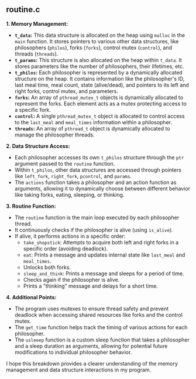 
## routine.c

**1. Memory Management:**

- **`t_data`:** This data structure is allocated on the heap using `malloc` in the `main` function. It stores pointers to various other data structures, like philosophers (`philos`), forks (`forks`), control mutex (`control`), and threads (`threads`).
- **`t_params`:** This structure is also allocated on the heap within `t_data`. It stores parameters like the number of philosophers, their lifetimes, etc.
- **`t_philos`:** Each philosopher is represented by a dynamically allocated structure on the heap. It contains information like the philosopher's ID, last meal time, meal count, state (alive/dead), and pointers to its left and right forks, control mutex, and parameters.
- **`forks`:** An array of `pthread_mutex_t` objects is dynamically allocated to represent the forks. Each element acts as a mutex protecting access to a specific fork.
- **`control`:** A single `pthread_mutex_t` object is allocated to control access to the `last_meal` and `meal_times` information within a philosopher.
- **`threads`:** An array of `pthread_t` object is dynamically allocated to manage the philosopher threads.

**2. Data Structure Access:**

- Each philosopher accesses its own `t_philos` structure through the `ptr` argument passed to the `routine` function.
- Within `t_philos`, other data structures are accessed through pointers like `left_fork`, `right_fork`, `pcontrol`, and `params`.
- The `actions` function takes a philosopher and an action function as arguments, allowing it to dynamically choose between different behavior like taking forks, eating, sleeping, or thinking.

**3. Routine Function:**

- The `routine` function is the main loop executed by each philosopher thread.
- It continuously checks if the philosopher is alive (using `is_alive`).
- If alive, it performs actions in a specific order:
    - `take_shopstick`: Attempts to acquire both left and right forks in a specific order (avoiding deadlock).
    - `eat`: Prints a message and updates internal state like `last_meal` and `meal_times`.
    - Unlocks both forks.
    - `sleep_and_think`: Prints a message and sleeps for a period of time.
    - Checks again if the philosopher is alive.
    - Prints a "thinking" message and delays for a short time.

**4. Additional Points:**

- The program uses mutexes to ensure thread safety and prevent deadlock when accessing shared resources like forks and the control mutex.
- The `get_time` function helps track the timing of various actions for each philosopher.
- The `usleeep` function is a custom sleep function that takes a philosopher and a sleep duration as arguments, allowing for potential future modifications to individual philosopher behavior.

I hope this breakdown provides a clearer understanding of the memory management and data structure interactions in my program.

